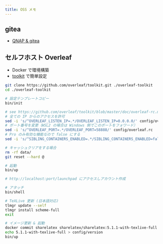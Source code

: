```yaml
---
title: OSS メモ
---
```


## gitea

- [QNAP & gitea](https://qiita.com/YKInoMT/items/b9b9c5d8616fd098d60a)

## セルフホスト Overleaf

- Docker で環境構築
- [toolkit](https://github.com/overleaf/toolkit/blob/master/doc/quick-start-guide.md) で簡単設定

```bash
git clone https://github.com/overleaf/toolkit.git ./overleaf-toolkit
cd ./overleaf-toolkit

# 設定テンプレートコピー
bin/init

# see https://github.com/overleaf/toolkit/blob/master/doc/overleaf-rc.md
# 全ての IP からのアクセスを許可
sed -i 's/^OVERLEAF_LISTEN_IP=.*/OVERLEAF_LISTEN_IP=0.0.0.0/' config/overleaf.rc
# ポート番号を変更（WSL2 の場合は Windows 側でこのポートをフォワード）
sed -i 's/^OVERLEAF_PORT=.*/OVERLEAF_PORT=58888/' config/overleaf.rc
# Pro のみ有効な機能なので false にする
sed -i 's/^SIBLING_CONTAINERS_ENABLED=.*/SIBLING_CONTAINERS_ENABLED=false/' config/overleaf.rc

# キャッシュクリアをする場合
rm -rf data/
git reset --hard @

# 起動
bin/up

# http://localhost:port/launchpad にアクセスしアカウント作成

# アタッチ
bin/shell

# TeXLive 更新 (日本語対応)
tlmgr update --self
tlmgr install scheme-full
exit

# イメージ更新 & 起動
docker commit sharelatex sharelatex/sharelatex:5.1.1-with-texlive-full
echo 5.1.1-with-texlive-full > config/version
bin/up
```
